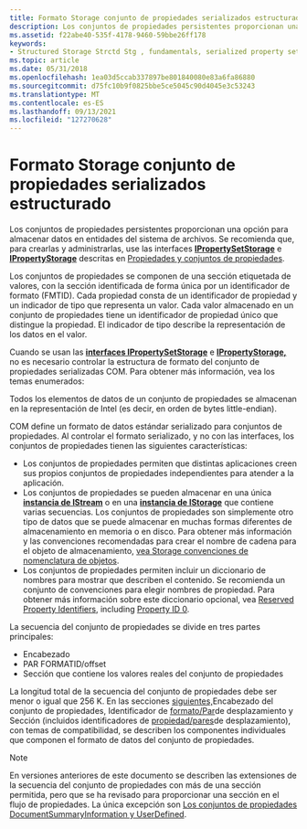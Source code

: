 ```yaml
---
title: Formato Storage conjunto de propiedades serializados estructurado
description: Los conjuntos de propiedades persistentes proporcionan una opción para almacenar datos en entidades del sistema de archivos. Se recomienda que, para crearlas y administrarlas, use las interfaces IPropertySetStorage e IPropertyStorage descritas en Propiedades y conjuntos de propiedades.
ms.assetid: f22abe40-535f-4178-9460-59bbe26ff178
keywords:
- Structured Storage Strctd Stg , fundamentals, serialized property set format
ms.topic: article
ms.date: 05/31/2018
ms.openlocfilehash: 1ea03d5ccab337897be801840080e83a6fa86880
ms.sourcegitcommit: d75fc10b9f0825bbe5ce5045c90d4045e3c53243
ms.translationtype: MT
ms.contentlocale: es-ES
ms.lasthandoff: 09/13/2021
ms.locfileid: "127270628"
---
```

# <a name="structured-storage-serialized-property-set-format"></a>Formato Storage conjunto de propiedades serializados estructurado

Los conjuntos de propiedades persistentes proporcionan una opción para almacenar datos en entidades del sistema de archivos. Se recomienda que, para crearlas y administrarlas, use las interfaces [**IPropertySetStorage**](/windows/desktop/api/Propidl/nn-propidl-ipropertysetstorage) e [**IPropertyStorage**](/windows/desktop/api/Propidl/nn-propidl-ipropertystorage) descritas en [Propiedades y conjuntos de propiedades](properties-and-property-sets.md).

Los conjuntos de propiedades se componen de una sección etiquetada de valores, con la sección identificada de forma única por un identificador de formato (FMTID). Cada propiedad consta de un identificador de propiedad y un indicador de tipo que representa un valor. Cada valor almacenado en un conjunto de propiedades tiene un identificador de propiedad único que distingue la propiedad. El indicador de tipo describe la representación de los datos en el valor.

Cuando se usan las [**interfaces IPropertySetStorage**](/windows/desktop/api/Propidl/nn-propidl-ipropertysetstorage) e [**IPropertyStorage,**](/windows/desktop/api/Propidl/nn-propidl-ipropertystorage) no es necesario controlar la estructura de formato del conjunto de propiedades serializadas COM. Para obtener más información, vea los temas enumerados:

Todos los elementos de datos de un conjunto de propiedades se almacenan en la representación de Intel (es decir, en orden de bytes little-endian).

COM define un formato de datos estándar serializado para conjuntos de propiedades. Al controlar el formato serializado, y no con las interfaces, los conjuntos de propiedades tienen las siguientes características:

-   Los conjuntos de propiedades permiten que distintas aplicaciones creen sus propios conjuntos de propiedades independientes para atender a la aplicación.
-   Los conjuntos de propiedades se pueden almacenar en una única [**instancia de IStream**](/windows/desktop/api/Objidl/nn-objidl-istream) o en una [**instancia de IStorage**](/windows/desktop/api/Objidl/nn-objidl-istorage) que contiene varias secuencias. Los conjuntos de propiedades son simplemente otro tipo de datos que se puede almacenar en muchas formas diferentes de almacenamiento en memoria o en disco. Para obtener más información y las convenciones recomendadas para crear el nombre de cadena para el objeto de almacenamiento, [vea Storage convenciones de nomenclatura de objetos](storage-object-naming-conventions.md).
-   Los conjuntos de propiedades permiten incluir un diccionario de nombres para mostrar que describen el contenido. Se recomienda un conjunto de convenciones para elegir nombres de propiedad. Para obtener más información sobre este diccionario opcional, vea [Reserved Property Identifiers](reserved-property-identifiers.md), including [Property ID 0](/windows/desktop/Stg/reserved-property-identifiers).

La secuencia del conjunto de propiedades se divide en tres partes principales:

-   Encabezado
-   PAR FORMATID/offset
-   Sección que contiene los valores reales del conjunto de propiedades

La longitud total de la secuencia del conjunto de propiedades debe ser menor o igual que 256 K. En las secciones [siguientes,](property-set-header.md)Encabezado del conjunto de propiedades, Identificador de [formato/Par](format-identifier-offset-pair.md)de desplazamiento y Sección [](section.md) (incluidos identificadores de [propiedad/pares](property-identifiers-offset-pairs.md)de desplazamiento), con temas de compatibilidad, se describen los componentes individuales que componen el formato de datos del conjunto de propiedades.

> [!Note]  
> En versiones anteriores de este documento se describen las extensiones de la secuencia del conjunto de propiedades con más de una sección permitida, pero que se ha revisado para proporcionar una sección en el flujo de propiedades. La única excepción son [Los conjuntos de propiedades DocumentSummaryInformation y UserDefined](the-documentsummaryinformation-and-userdefined-property-sets.md).

 

 

 
